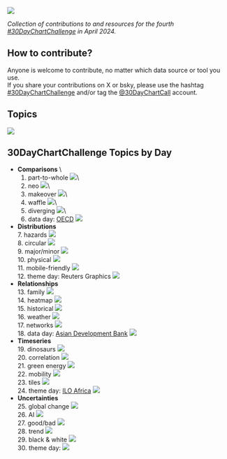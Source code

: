 ![](img/banner.png)

<p align="center">

<em>Collection of contributions to and resources for the fourth <a href="https://twitter.com/30DayChartChall">#30DayChartChallenge</a> in April 2024.</em>

</p>

## How to contribute?

Anyone is welcome to contribute, no matter which data source or tool you use.\
If you share your contributions on X or bsky, please use the hashtag [#30DayChartChallenge](https://twitter.com/search?q=%2330DayChartChallenge) and/or tag the [\@30DayChartCall](https://twitter.com/30DayChartChall) account.

## Topics

![](img/prompts.png)

## 30DayChartChallenge Topics by Day

-   **Comparisons** \
    1. part-to-whole ![](img/Day%201.png)\
    2. neo ![](img/Day%202.png)\
    3. makeover ![](img/Day%203.png)\
    4. waffle ![](img/Day%204.png)\
    5. diverging ![](img/Day%205.png)\
    6. data day: [OECD](data.oecd.org) ![](img/Day%206.png)
-   **Distributions**\
    7. hazards ![](img/Day%207.png)\
    8. circular ![](img/Day%208.png)\
    9. major/minor ![](img/Day%209.png)\
    10. physical ![](img/Day%2010.png)\
    11. mobile-friendly ![](img/Day%2011.png)\
    12. theme day: Reuters Graphics ![](img/Day%2012.png)
-   **Relationships**\
    13. family ![](img/Day%2013.png)\
    14. heatmap ![](img/Day%2014.png)\
    15. historical ![](img/Day%2015.png)\
    16. weather ![](img/Day%2016.png)\
    17. networks ![](img/Day%2017.png)\
    18. data day: [Asian Development Bank](data.adb.org) ![](img/Day%2018.png)
-   **Timeseries**\
    19. dinosaurs ![](img/Day%2019.png)\
    20. correlation ![](img/Day%2020.png)\
    21. green energy ![](img/Day%2021.png)\
    22. mobility ![](img/Day%2022.png)\
    23. tiles ![](img/Day%2023.png)\
    24. theme day: [ILO Africa](ilostat.ilo.org/data/africa/) ![](img/Day%2024.png)
-   **Uncertainties**\
    25. global change ![](img/Day%2025.png)\
    26. AI ![](img/Day%2026.png)\
    27. good/bad ![](img/Day%2027.png)\
    28. trend ![](img/Day%2028.png)\
    29. black & white ![](img/Day%2029.png)\
    30. theme day: ![](img/Day%2030.png)

